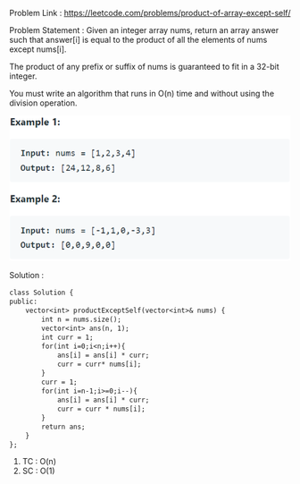 Problem Link : https://leetcode.com/problems/product-of-array-except-self/

Problem Statement : Given an integer array nums, return an array answer such that answer[i] is equal to the product of all the elements of nums except nums[i].

The product of any prefix or suffix of nums is guaranteed to fit in a 32-bit integer.

You must write an algorithm that runs in O(n) time and without using the division operation.

![](images/06.PNG)

Solution : 

```
class Solution {
public:
    vector<int> productExceptSelf(vector<int>& nums) {
        int n = nums.size();
        vector<int> ans(n, 1);
        int curr = 1;
        for(int i=0;i<n;i++){
            ans[i] = ans[i] * curr;
            curr = curr* nums[i];
        }
        curr = 1;
        for(int i=n-1;i>=0;i--){
            ans[i] = ans[i] * curr;
            curr = curr * nums[i];
        }
        return ans;
    }
};
```

1) TC : O(n)<br>
2) SC : O(1)